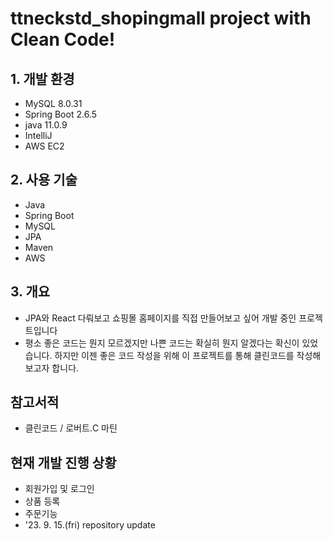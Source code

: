 # ttneckstd_shopingmall project with Clean Code!

## 1. 개발 환경
- MySQL 8.0.31
- Spring Boot 2.6.5
- java 11.0.9
- IntelliJ
- AWS EC2

## 2. 사용 기술
- Java
- Spring Boot
- MySQL
- JPA
- Maven
- AWS

## 3. 개요
- JPA와 React 다뤄보고 쇼핑몰 홈페이지를 직접 만들어보고 싶어 개발 중인 프로젝트입니다
-  평소 좋은 코드는 뭔지 모르겠지만 나쁜 코드는 확실히 뭔지 알겠다는 확신이 있었습니다. 하지만 이젠 좋은 코드 작성을 위해 이 프로젝트를 통해 클린코드를 작성해보고자 합니다.

## 참고서적
- 클린코드 / 로버트.C 마틴

## 현재 개발 진행 상황
- 회원가입 및 로그인
- 상품 등록
- 주문기능
- '23. 9. 15.(fri) repository update
